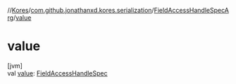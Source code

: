 //[Kores](../../../index.md)/[com.github.jonathanxd.kores.serialization](../index.md)/[FieldAccessHandleSpecArg](index.md)/[value](value.md)

# value

[jvm]\
val [value](value.md): [FieldAccessHandleSpec](../../com.github.jonathanxd.kores.common/-field-access-handle-spec/index.md)
